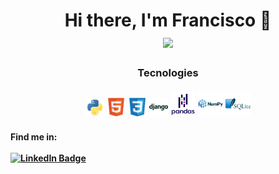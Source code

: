 <h1 align="center">
  Hi there, I'm Francisco 👋 <br>
  <img src="https://media.giphy.com/media/5eLDrEaRGHegx2FeF2/giphy.gif" width="200"/>
</h1>
<h3 align="center">
	Tecnologies <br><br>
	<img src="https://github.com/devicons/devicon/blob/master/icons/python/python-original.svg" width="30">
	<img src="https://github.com/devicons/devicon/blob/master/icons/html5/html5-original.svg" width="30">
	<img src="https://github.com/devicons/devicon/blob/master/icons/css3/css3-original.svg" width="30">
	<img src="https://github.com/devicons/devicon/blob/master/icons/django/django-plain-wordmark.svg" width="30">
	<img src="https://github.com/devicons/devicon/blob/master/icons/pandas/pandas-original-wordmark.svg" width="40">
	<img src="https://github.com/devicons/devicon/blob/master/icons/numpy/numpy-original-wordmark.svg" width="40">
	<img src="https://github.com/devicons/devicon/blob/master/icons/sqlite/sqlite-original-wordmark.svg" width="40">
</h3>
<h4>
  Find me in: <br><br>
  <a href="https://www.linkedin.com/in/flopezballent/">
    <img src="https://img.shields.io/badge/LinkedIn-blue?style=for-the-badge&logo=linkedin&logoColor=white" alt="LinkedIn Badge"/>
  </a>
</h4>

